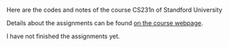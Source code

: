 Here are the codes and notes of the course CS231n of Standford University

Details about the assignments can be found [on the course webpage](http://cs231n.github.io/).

I have not finished the assignments yet.
